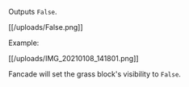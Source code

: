 Outputs `False`.

[[/uploads/False.png]]

Example:

[[/uploads/IMG_20210108_141801.png]]

Fancade will set the grass block's visibility to `False`.